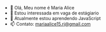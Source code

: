 - 👋 Olá, Meu nome é Maria Alice
- 👀 Estou interessada em vaga de estágiario  
- 🌱 Atualmente estou aprendendo JavaScript
- 📫 Contato: mariaalice15.rj@gmail.com

<!---
mariaalicefn/mariaalicefn is a ✨ special ✨ repository because its `README.md` (this file) appears on your GitHub profile.
You can click the Preview link to take a look at your changes.
--->
